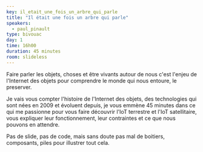 ```yaml
---
key: il_etait_une_fois_un_arbre_qui_parle
title: "Il était une fois un arbre qui parle"
speakers:
  - paul_pinault
type: bivouac
day: 1
time: 16h00
duration: 45 minutes
room: slideless
---
```


Faire parler les objets, choses et être vivants autour de nous c'est l'enjeu de l'Internet des objets pour comprendre le monde qui nous entoure, le preserver.

Je vais vous compter l'histoire de l'Internet des objets, des technologies qui sont nées en 2009 et évoluent depuis, je vous emmène 45 minutes dans ce qui me passionne pour vous faire découvrir l'IoT terrestre et l'IoT satellitaire, vous expliquer leur fonctionnement, leur contraintes et ce que nous pouvons en attendre.

Pas de slide, pas de code, mais sans doute pas mal de boitiers, composants, piles pour illustrer tout cela.